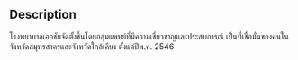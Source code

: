 ﻿## Description

โรงพยาบาลเอกชัยจัดตั้งขึ้นโดยกลุ่มแพทย์ที่มีความเชี่ยวชาญและประสบการณ์ เป็นที่เชื่อมั่นของคนในจังหวัดสมุทรสาครและจังหวัดใกล้เคียง ตั้งแต่ปีพ.ศ. 2546
